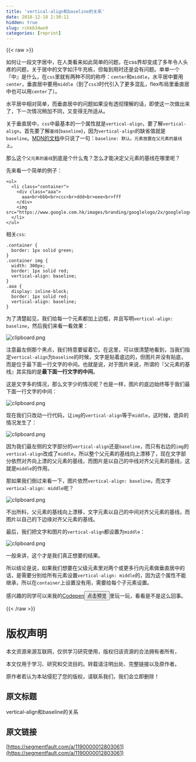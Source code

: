 ```yaml
---
title: 'vertical-align和baseline的关系' 
date: 2018-12-18 2:30:11
hidden: true
slug: rckkb34wo9
categories: [reprint]
---
```


{{< raw >}}

                    
<p>如何让一段文字居中，在人类看来如此简单的问题，在css界却变成了多年令人头疼的问题，关于居中的文字如汗牛充栋，但每到用时还是会有问题。单单一个『中』是什么，在<code>css</code>里就有两种不同的称呼：<code>center</code>和<code>middle</code>，水平居中要用<code>center</code>，垂直居中要用<code>middle</code>（到了<code>css3</code>时代引入了更多混乱，flex布局里垂直居中也可以用<code>center</code>了）。</p>
<p>水平居中相对简单，而垂直居中的问题如果没有透彻理解的话，即使这一次做出来了，下一次情况稍加不同，又变得无所适从。</p>
<p>关于垂直居中，<code>css</code>中最基本的一个属性就是<code>vertical-align</code>，要了解<code>vertical-align</code>，首先要了解<code>基线</code>(<code>baseline</code>)，因为<code>vertical-align</code>的缺省值就是<code>baseline</code>。<a href="http://www.w3school.com.cn/cssref/pr_pos_vertical-align.asp" rel="nofollow noreferrer" target="_blank">MDN的文档</a>中只说了一句：<code>baseline: 默认。元素放置在父元素的基线上</code>。</p>
<p>那么这个<code>父元素的基线</code>到底是个什么鬼？怎么才能决定父元素的基线在哪里呢？</p>
<p>先来看一个简单的例子：</p>
<div class="widget-codetool" style="display:none;">
      <div class="widget-codetool--inner">
      <span class="selectCode code-tool" data-toggle="tooltip" data-placement="top" title="" data-original-title="全选"></span>
      <span type="button" class="copyCode code-tool" data-toggle="tooltip" data-placement="top" data-clipboard-text="<ul>
  <li class=&quot;container&quot;>
    <div class=&quot;aaa&quot;>
      aaa<br>bbb<br>ccc<br>ddd<br>eee<br>fff
    </div>
    <img src=&quot;https://www.google.com.hk/images/branding/googlelogo/2x/googlelogo_color_272x92dp.png&quot;>
  </li>
</ul>
" title="" data-original-title="复制"></span>
      <span type="button" class="saveToNote code-tool" data-toggle="tooltip" data-placement="top" title="" data-original-title="放进笔记"></span>
      </div>
      </div><pre class="hljs xml"><code><span class="hljs-tag">&lt;<span class="hljs-name">ul</span>&gt;</span>
  <span class="hljs-tag">&lt;<span class="hljs-name">li</span> <span class="hljs-attr">class</span>=<span class="hljs-string">"container"</span>&gt;</span>
    <span class="hljs-tag">&lt;<span class="hljs-name">div</span> <span class="hljs-attr">class</span>=<span class="hljs-string">"aaa"</span>&gt;</span>
      aaa<span class="hljs-tag">&lt;<span class="hljs-name">br</span>&gt;</span>bbb<span class="hljs-tag">&lt;<span class="hljs-name">br</span>&gt;</span>ccc<span class="hljs-tag">&lt;<span class="hljs-name">br</span>&gt;</span>ddd<span class="hljs-tag">&lt;<span class="hljs-name">br</span>&gt;</span>eee<span class="hljs-tag">&lt;<span class="hljs-name">br</span>&gt;</span>fff
    <span class="hljs-tag">&lt;/<span class="hljs-name">div</span>&gt;</span>
    <span class="hljs-tag">&lt;<span class="hljs-name">img</span> <span class="hljs-attr">src</span>=<span class="hljs-string">"https://www.google.com.hk/images/branding/googlelogo/2x/googlelogo_color_272x92dp.png"</span>&gt;</span>
  <span class="hljs-tag">&lt;/<span class="hljs-name">li</span>&gt;</span>
<span class="hljs-tag">&lt;/<span class="hljs-name">ul</span>&gt;</span>
</code></pre>
<p>相关<code>css</code>:</p>
<div class="widget-codetool" style="display:none;">
      <div class="widget-codetool--inner">
      <span class="selectCode code-tool" data-toggle="tooltip" data-placement="top" title="" data-original-title="全选"></span>
      <span type="button" class="copyCode code-tool" data-toggle="tooltip" data-placement="top" data-clipboard-text=".container {
  border: 1px solid green;
}
.container img {
  width: 300px;
  border: 1px solid red;
  vertical-align: baseline;
}
.aaa {
  display: inline-block;
  border: 1px solid red;
  vertical-align: baseline;
}
" title="" data-original-title="复制"></span>
      <span type="button" class="saveToNote code-tool" data-toggle="tooltip" data-placement="top" title="" data-original-title="放进笔记"></span>
      </div>
      </div><pre class="hljs css"><code><span class="hljs-selector-class">.container</span> {
  <span class="hljs-attribute">border</span>: <span class="hljs-number">1px</span> solid green;
}
<span class="hljs-selector-class">.container</span> <span class="hljs-selector-tag">img</span> {
  <span class="hljs-attribute">width</span>: <span class="hljs-number">300px</span>;
  <span class="hljs-attribute">border</span>: <span class="hljs-number">1px</span> solid red;
  <span class="hljs-attribute">vertical-align</span>: baseline;
}
<span class="hljs-selector-class">.aaa</span> {
  <span class="hljs-attribute">display</span>: inline-block;
  <span class="hljs-attribute">border</span>: <span class="hljs-number">1px</span> solid red;
  <span class="hljs-attribute">vertical-align</span>: baseline;
}
</code></pre>
<p>为了清楚起见，我们给每一个元素都加上边框，并且写明<code>vertical-align: baseline</code>，然后我们来看一看效果：</p>
<p><span class="img-wrap"><img data-src="/img/bV1SBj?w=764&amp;h=324" src="https://static.alili.tech/img/bV1SBj?w=764&amp;h=324" alt="clipboard.png" title="clipboard.png" style="cursor: pointer;"></span></p>
<p>注意最左侧那个黑点，我们特意要留着它。在这里，可以很清楚地看到，当我们指定<code>vertical-align</code>为<code>baseline</code>的时候，文字是贴着底边的，但图片并没有贴底，而是位于最下面一行文字的中间。也就是说，对于图片来说，所谓的『父元素的基线』其实指的是<strong>最下面一行文字的中间</strong>。</p>
<p>这是文字多的情况，那么文字少的情况呢？也是一样，图片的底边始终等于我们最下面一行文字的中间：</p>
<p><span class="img-wrap"><img data-src="/img/bV1SCQ?w=770&amp;h=264" src="https://static.alili.tech/img/bV1SCQ?w=770&amp;h=264" alt="clipboard.png" title="clipboard.png" style="cursor: pointer;"></span></p>
<p>现在我们只改动一行代码，让<code>img</code>的<code>vertical-align</code>等于<code>middle</code>，这时候，诡异的情况发生了：</p>
<p><span class="img-wrap"><img data-src="/img/bV1SFk?w=768&amp;h=266" src="https://static.alili.tech/img/bV1SFk?w=768&amp;h=266" alt="clipboard.png" title="clipboard.png" style="cursor: pointer;"></span></p>
<p>因为我们最左侧的文字部分的<code>vertical-align</code>还是<code>baseline</code>，而只有右边的<code>img</code>的<code>vertical-align</code>改成了<code>middle</code>，所以整个父元素的基线向上漂移了，现在文字部分依然对齐向上漂的父元素的基线，而图片是以自己的中线对齐父元素的基线，这就是<code>middle</code>的作用。</p>
<p>那如果我们倒过来看一下，图片依然<code>vertical-align: baseline</code>，而文字<code>vertical-align: middle</code>呢？</p>
<p><span class="img-wrap"><img data-src="/img/bV1SGW?w=754&amp;h=276" src="https://static.alili.tech/img/bV1SGW?w=754&amp;h=276" alt="clipboard.png" title="clipboard.png" style="cursor: pointer;"></span></p>
<p>不出所料，父元素的基线向上漂移，文字元素以自己的中间对齐父元素的基线，而图片以自己的下边缘对齐父元素的基线。</p>
<p>最后，我们把文字和图片的<code>vertical-align</code>都设置为<code>middle</code>：</p>
<p><span class="img-wrap"><img data-src="/img/bV1SI6?w=758&amp;h=252" src="https://static.alili.tech/img/bV1SI6?w=758&amp;h=252" alt="clipboard.png" title="clipboard.png" style="cursor: pointer;"></span></p>
<p>一般来讲，这个才是我们真正想要的结果。</p>
<p>所以结论是说，如果我们想要在父级元素里对两个或更多行内元素做垂直居中的话，是需要分别给所有元素设置<code>vertical-align: middle</code>的，因为这个属性不能继承，所以在<code>container</code>上设置没有用，需要给每个子元素设置。</p>
<p>感兴趣的同学可以来我的<a href="https://codepen.io/fengerzh/pen/LedqgB" rel="nofollow noreferrer" target="_blank">Codepen</a><button class="btn btn-xs btn-default ml10 preview" data-url="fengerzh/pen/LedqgB" data-typeid="3">点击预览</button>里玩一玩，看看是不是这么回事。</p>

                
{{< /raw >}}

# 版权声明
本文资源来源互联网，仅供学习研究使用，版权归该资源的合法拥有者所有，

本文仅用于学习、研究和交流目的。转载请注明出处、完整链接以及原作者。

原作者若认为本站侵犯了您的版权，请联系我们，我们会立即删除！

## 原文标题
vertical-align和baseline的关系

## 原文链接
[https://segmentfault.com/a/1190000012803061](https://segmentfault.com/a/1190000012803061)


